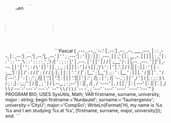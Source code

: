 <img src="https://camo.githubusercontent.com/12248d89a1f435ac0e44a3a446e5a5e9bbca0f524b929d8c34eb0a390140258c/68747470733a2f2f6d656469612e67697068792e636f6d2f6d656469612f426665724f4b6f6e594f73706d32384169422f67697068792e676966" alt="Kitten" title="A cute kitten" width="150" height="150" style="border-radius: 50%"  /> 
```Pascal
{
                                                                                                          ,---,  
        ,--,                                                                                           ,`--.' |  
      ,--.'|            ,--,    ,--,                      ___      ,---,                               |   :  :  
   ,--,  | :          ,--.'|  ,--.'|                    ,--.'|_  ,--.' |                               '   '  ;  
,---.'|  : '          |  | :  |  | :     ,---.          |  | :,' |  |  :                __  ,-.        |   |  |  
|   | : _' |          :  : '  :  : '    '   ,'\         :  : ' : :  :  :              ,' ,'/ /|        '   :  ;  
:   : |.'  |   ,---.  |  ' |  |  ' |   /   /   |      .;__,'  /  :  |  |,--.   ,---.  '  | |' | ,---.  |   |  '  
|   ' '  ; :  /     \ '  | |  '  | |  .   ; ,. :      |  |   |   |  :  '   |  /     \ |  |   ,'/     \ '   :  |  
'   |  .'. | /    /  ||  | :  |  | :  '   | |: :      :__,'| :   |  |   /' : /    /  |'  :  / /    /  |;   |  ;  
|   | :  | '.    ' / |'  : |__'  : |__'   | .; :        '  : |__ '  :  | | |.    ' / ||  | ' .    ' / |`---'. |  
'   : |  : ;'   ;   /||  | '.'|  | '.'|   :    |        |  | '.'||  |  ' | :'   ;   /|;  : | '   ;   /| `--..`;  
|   | '  ,/ '   |  / |;  :    ;  :    ;\   \  /         ;  :    ;|  :  :_:,''   |  / ||  , ; '   |  / |.--,_     
;   : ;--'  |   :    ||  ,   /|  ,   /  `----'          |  ,   / |  | ,'    |   :    | ---'  |   :    ||    |`.  
|   ,/       \   \  /  ---`-'  ---`-'                    ---`-'  `--''       \   \  /         \   \  / `-- -`, ; 
'---'         `----'                                                          `----'           `----'    '---`" 
}
PROGRAM BIO;
USES SysUtils, Math;
VAR firstname, surname, university, major : string;
begin
 firstname:='Nurdaulet';
 surname:='Taumergenov';
 university:='CityU';
 major:='CompSci';
 WriteLn(Format('Hi, my name is %s %s and I am studying %s at %s',
                [firstname, surname, major, university]));
end.
```
<!--[![GitHub](https://i.stack.imgur.com/tskMh.png) GitHub](https://github.com/)
 - ⚡ Hooray! port 3000 works-->
<!--
**ntaumerge2/ntaumerge2** is a ✨ _special_ ✨ repository because its `README.md` (this file) appears on your GitHub profile.

Here are some ideas to get you started:

- 🔭 I’m currently working on ...
- 🌱 I’m currently learning ...
- 👯 I’m looking to collaborate on ...
- 🤔 I’m looking for help with ...
- 💬 Ask me about ...
- 📫 How to reach me: ...
- 😄 Pronouns: ...
- ⚡ Fun fact: ...
-->
